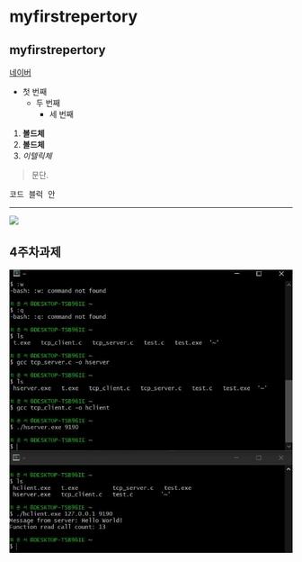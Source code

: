# myfirstrepertory
## myfirstrepertory

[네이버](http:naver.com)

- 첫 번째
  - 두 번째
    - 세 번째

1. **볼드체**
2. __볼드체__
3. *이텔릭체*

>문단.
>
<pre>
코드 블럭 안
</pre>
* * *

<img width="" height="" src="./png/우주사진.jpg"></img>

## 4주차과제 
<img width="" height="" src="./png/photo_2021-03-28_16-03-10.jpg"></img>
